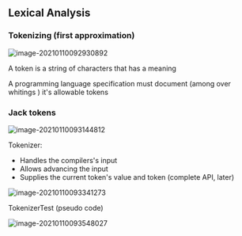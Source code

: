## Lexical Analysis



### Tokenizing (first approximation)

![image-20210110092930892](https://loyioblog.oss-cn-beijing.aliyuncs.com/LoyioBlog/20210110xj1j9s.png)

A token is a string of characters that has a meaning

A programming language specification must document (among over whitings ) it's allowable tokens



### Jack tokens

![image-20210110093144812](https://loyioblog.oss-cn-beijing.aliyuncs.com/LoyioBlog/20210110rVbQhS.png)



Tokenizer:

- Handles the compilers's input
- Allows advancing the input
- Supplies the current token's value and token (complete API, later)



![image-20210110093341273](https://loyioblog.oss-cn-beijing.aliyuncs.com/LoyioBlog/20210110o736sj.png)



TokenizerTest (pseudo code)

![image-20210110093548027](https://loyioblog.oss-cn-beijing.aliyuncs.com/LoyioBlog/20210110vLXf8p.png)



